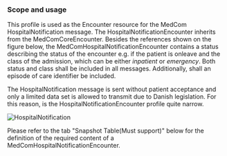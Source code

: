 ### Scope and usage 
This profile is used as the Encounter resource for the MedCom HospitalNotification message. The HospitalNotificationEncounter inherits from the MedComCoreEncounter. 
Besides the references shown on the figure below, the MedComHospitalNotificationEncounter contains a status describing the status of the encounter e.g. if the patient is onleave and the class of the admission, which can be either *inpatient* or *emergency*. Both status and class shall be included in all messages. Additionally, shall an episode of care identifier be included.

The HospitalNotification message is sent without patient acceptance and only a limited data set is allowed to transmit due to Danish legislation. For this reason, is the HospitalNotificationEncounter profile quite narrow.

<img alt="HospitalNotification" src="./hospitalnotification/HospitalNotificationEncounter.png" style="float:none; display:block; margin-left:auto; margin-right:auto;" />

Please refer to the tab "Snapshot Table(Must support)" below for the definition of the required content of a MedComHospitalNotificationEncounter.

